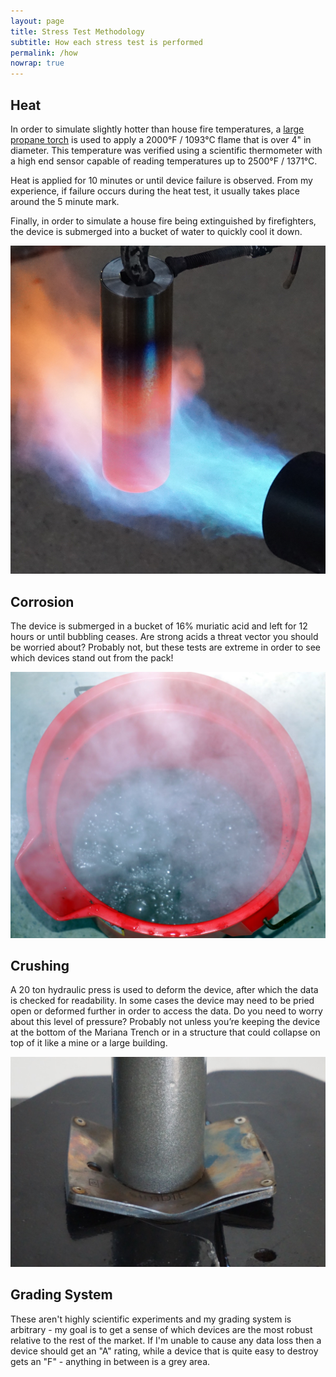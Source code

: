 ```yaml
---
layout: page
title: Stress Test Methodology
subtitle: How each stress test is performed
permalink: /how
nowrap: true
---
```


## Heat

In order to simulate slightly hotter than house fire temperatures, a <a href="https://www.amazon.com/Propane-Weed-Burner-Torch/dp/B001NDK8C8">large propane torch</a> is used to apply a 2000°F / 1093°C flame that is over 4" in diameter. This temperature was verified using a scientific thermometer with a high end sensor capable of reading temperatures up to 2500°F / 1371°C.

Heat is applied for 10 minutes or until device failure is observed. From my experience, if failure occurs during the heat test, it usually takes place around the 5 minute mark.

Finally, in order to simulate a house fire being extinguished by firefighters, the device is submerged into a bucket of water to quickly cool it down.

<img src="img/heat_test.jpeg" />

## Corrosion

The device is submerged in a bucket of 16% muriatic acid and left for 12 hours or until bubbling ceases. Are strong acids a threat vector you should be worried about? Probably not, but these tests are extreme in order to see which devices stand out from the pack!

<img src="img/acid_test.jpeg" />

## Crushing

A 20 ton hydraulic press is used to deform the device, after which the data is checked for readability. In some cases the device may need to be pried open or deformed further in order to access the data. Do you need to worry about this level of pressure? Probably not unless you’re keeping the device at the bottom of the Mariana Trench or in a structure that could collapse on top of it like a mine or a large building.

<img src="img/crush_test.jpeg" />

## Grading System

These aren't highly scientific experiments and my grading system is arbitrary - my goal is to get a sense of which devices are the most robust relative to the rest of the market. If I'm unable to cause any data loss then a device should get an "A" rating, while a device that is quite easy to destroy gets an "F" - anything in between is a grey area.